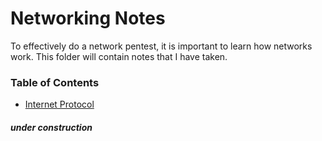 # Networking Notes

To effectively do a network pentest, it is important to learn how networks work. This folder will contain  notes that I have taken.

### Table of Contents
- [Internet Protocol](https://github.com/BurntxNoodle/RedTeam/blob/master/Networking%20Notes/Notes/Internet%20Protocol.md)

##### under construction 
